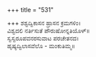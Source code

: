 +++
title = "531"

+++
ಶಶ್ವದ್ವಿಕಾಸನ ಹ್ರಾಸನ ಕ್ರಮಗಳಿಂ।  
ವಿಶ್ವದಲಿ ನರ್ತಿಸುತೆ ಪೌರುಷೋನ್ನತಿಯೊಳ್॥  
ಸ್ವಸ್ವರೂಪವನರಸುವಾಟ ಪರಚೇತನದ।  
ಹೃಷ್ಯದ್ವಿಲಾಸವೆಲೊ - ಮಂಕುತಿಮ್ಮ॥  
